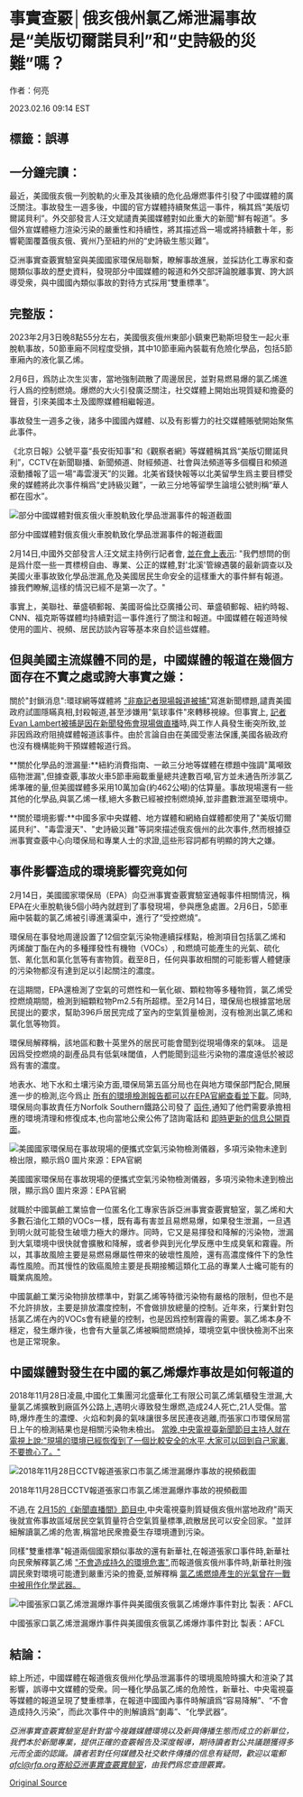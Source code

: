 # 事實查覈│俄亥俄州氯乙烯泄漏事故是“美版切爾諾貝利”和“史詩級的災難”嗎？

作者：何亮

2023.02.16 09:14 EST

## 標籤：誤導

## 一分鐘完讀：

最近，美國俄亥俄一列脫軌的火車及其後續的危化品爆燃事件引發了中國媒體的廣泛關注。事故發生一週多後，中國的官方媒體持續聚焦這一事件，稱其爲“美版切爾諾貝利”。外交部發言人汪文斌譴責美國媒體對如此重大的新聞“鮮有報道”。多個外宣媒體極力渲染污染的嚴重性和持續性，將其描述爲一場或將持續數十年，影響範圍覆蓋俄亥俄、賓州乃至紐約州的“史詩級生態災難”。

亞洲事實查覈實驗室與美國國家環保局聯繫，瞭解事故進展，並採訪化工專家和查閱類似事故的歷史資料，發現部分中國媒體的報道和外交部評論脫離事實、誇大誤導受衆，與中國國內類似事故的對待方式採用“雙重標準”。

## 完整版：

2023年2月3日晚8點55分左右，美國俄亥俄州東部小鎮東巴勒斯坦發生一起火車脫軌事故，50節車廂不同程度受損，其中10節車廂內裝載有危險化學品，包括5節車廂內的液化氯乙烯。

2月6日，爲防止次生災害，當地強制疏散了周邊居民，並對易燃易爆的氯乙烯進行人爲的控制燃燒。爆燃的大火引發廣泛關注，社交媒體上開始出現質疑和擔憂的聲音，引來美國本土及國際媒體相繼報道。

事故發生一週多之後，諸多中國國內媒體、以及有影響力的社交媒體賬號開始聚焦此事件。

《北京日報》公號平臺“長安街知事”和《觀察者網》等媒體稱其爲“美版切爾諾貝利”，CCTV在新聞聯播、新聞頻道、財經頻道、社會與法頻道等多個欄目和頻道滾動播報了這一場“毒雲漫天”的災難。北美省錢快報等以北美留學生爲主要目標受衆的媒體將此次事件稱爲“史詩級災難”，一畝三分地等留學生論壇公號則稱“華人都在囤水”。

![部分中國媒體對俄亥俄火車脫軌致化學品泄漏事件的報道截圖](images/P3YNBP5AODYWOOMQ6ICS4UAX2Y.jpg)

部分中國媒體對俄亥俄火車脫軌致化學品泄漏事件的報道截圖

2月14日,中國外交部發言人汪文斌主持例行記者會, [並在會上表示](https://www.kankanews.com/detail/m9wB63eODwn): "我們想問的倒是爲什麼一些一貫標榜自由、專業、公正的媒體,對'北溪'管線遇襲的最新調查以及美國火車事故致化學品泄漏,危及美國居民生命安全的這樣重大的事件鮮有報道。據我們瞭解,這樣的情況已經不是第一次了。"

事實上，美聯社、華盛頓郵報、美國哥倫比亞廣播公司、華盛頓郵報、紐約時報、CNN、福克斯等媒體均持續對這一事件進行了關注和報道。中國媒體在報道時候使用的圖片、視頻、居民訪談內容等基本來自於這些媒體。

## 但與美國主流媒體不同的是，中國媒體的報道在幾個方面存在不實之處或誇大事實之嫌：

關於"封鎖消息":環球網等媒體將 ["非裔記者現場報道被捕"](https://world.huanqiu.com/article/4BgpvuoCIH7)寫進新聞標題,譴責美國政府試圖隱瞞真相,封殺報道,甚至涉嫌用"氣球事件"來轉移視線。但事實上, [記者Evan Lambert被捕是因在新聞發佈會現場做直播](https://www.cbsnews.com/news/east-palestine-train-derailment-charges-dismissed-evan-lambert-reporter-arrested/)時,與工作人員發生衝突所致,並非因爲政府阻撓媒體報道該事件。由於言論自由在美國受憲法保護,美國各級政府也沒有機構能夠干預媒體報道行爲。

**關於化學品的泄漏量:**紐約消費指南、一畝三分地等媒體在標題中強調"萬噸致癌物泄漏",但據查覈,事故火車5節車廂載重量總共達數百噸,官方並未通告所涉氯乙烯準確的量,但美國媒體多采用10萬加侖(約462公噸)的估算量。事故現場還有一些其他的化學品,與氯乙烯一樣,絕大多數已經被控制燃燒掉,並非盡數泄漏至環境中。

**關於環境影響:**中國多家中央媒體、地方媒體和網絡自媒體都使用了"美版切爾諾貝利"、"毒雲漫天"、"史詩級災難"等詞來描述俄亥俄州的此次事件,然而根據亞洲事實查覈中心向環保局和專業人士的求證,這些形容詞都有明顯的誇大之嫌。

## 事件影響造成的環境影響究竟如何

2月14日，美國國家環保局（EPA）向亞洲事實查覈實驗室通報事件相關情況，稱EPA在火車脫軌後5個小時內就趕到了事發現場，參與應急處置。2月6日，5節車廂中裝載的氯乙烯被引導進溝渠中，進行了“受控燃燒”。

環保局在事發地周邊設置了12個空氣污染物連續採樣點，檢測項目包括氯乙烯和丙烯酸丁酯在內的多種揮發性有機物（VOCs）, 和燃燒可能產生的光氣、硫化氫、氰化氫和氯化氫等有害物質。截至8日，任何與事故相關的可能影響人體健康的污染物都沒有達到足以引起關注的濃度。

在這期間，EPA還檢測了空氣的可燃性和一氧化碳、顆粒物等多種物質，氯乙烯受控燃燒期間，檢測到細顆粒物Pm2.5有所超標。至2月14日，環保局也根據當地居民提出的要求，幫助396戶居民完成了室內的空氣質量檢測，沒有檢測出氯乙烯和氯化氫等物質。

環保局解釋稱，該地區和數十英里外的居民可能會聞到從現場傳來的氣味。 這是因爲受控燃燒的副產品具有低氣味閾值，人們能聞到這些污染物的濃度遠低於被認爲有害的濃度。

地表水、地下水和土壤污染方面,環保局第五區分局也在與地方環保部門配合,開展進一步的檢測,迄今爲止 [所有的環境檢測報告都可以在EPA官網查看並下載](https://response.epa.gov/site/doc_list.aspx?site_id=15933)。同時,環保局向事故責任方Norfolk Southern鐵路公司發了 [函件](https://response.epa.gov/sites/15933/files/Norfolk%20Southern%20East%20Palestine%20Train%20Derailment%20General%20Notice%20Letter%202.10.2023.pdf),通知了他們需要承擔相應的環境清理和修復成本,也向當地公衆公佈了諮詢電話和 [即時更新的信息公開頁面](https://response.epa.gov/EastPalestineTrainDerailment)。

![美國國家環保局在事故現場的便攜式空氣污染物檢測儀器，多項污染物未達到檢出限，顯示爲0 圖片來源：EPA官網](images/NTT4ROIHVUESQAG6XC7EH53GV4.jpg)

美國國家環保局在事故現場的便攜式空氣污染物檢測儀器，多項污染物未達到檢出限，顯示爲0 圖片來源：EPA官網

就職於中國氯鹼工業協會一位匿名化工專家告訴亞洲事實查覈實驗室，氯乙烯和大多數石油化工類的VOCs一樣，既有毒有害並且易燃易爆，如果發生泄漏，一旦遇到明火就可能發生破壞力極大的爆炸。同時，它又是易揮發和降解的污染物，泄漏到大氣環境中很快就會擴散和降解，或者參與到光化學反應中生成臭氧和霧霾。所以，其事故風險主要是易燃易爆屬性帶來的破壞性風險，還有高濃度條件下的急性毒性風險。而其慢性的致癌風險主要是長期接觸這類化工品的專業人士纔可能有的職業病風險。

中國氯鹼工業污染物排放標準中，對氯乙烯等特徵污染物有嚴格的限制，但也不是不允許排放，主要是排放濃度控制，不會做排放總量的控制。近年來，行業針對包括氯乙烯在內的VOCs會有總量的控制，也是因爲控制霧霾的需要。氯乙烯本身不穩定，發生爆炸後，也會有大量氯乙烯被瞬間燃燒掉，環境空氣中很快檢測不出來也是正常現象。

## 中國媒體對發生在中國的氯乙烯爆炸事故是如何報道的

2018年11月28日凌晨,中國化工集團河北盛華化工有限公司氯乙烯氣櫃發生泄漏,大量氯乙烯擴散到廠區外公路上,遇明火導致發生爆燃,造成24人死亡,21人受傷。當時,爆炸產生的濃煙、火焰和刺鼻的氣味讓很多居民連夜逃離,而張家口市環保局當日上午的檢測結果也是相關污染物未檢出。 [當晚,中央電視臺新聞節目主持人就在電視上說:"現場的環境已經恢復到了一個比較安全的水平,大家可以回到自己家裏,不要擔心了。"](https://tv.cctv.com/2018/11/28/VIDEmGwdxJAIpCFlu0qmxvbB181128.shtml)

![2018年11月28日CCTV報道張家口市氯乙烯泄漏爆炸事故的視頻截圖](images/MHIQGMNE7ICOKQBFC2SLB6LLIY.png)

2018年11月28日CCTV報道張家口市氯乙烯泄漏爆炸事故的視頻截圖

不過,在 [2月15的《新聞直播間》節目中](https://tv.cctv.com/2023/02/15/VIDE3eLU3zMYxgz4jivecL1F230215.shtml),中央電視臺則質疑俄亥俄州當地政府"兩天後就宣佈事故區域居民空氣質量符合空氣質量標準,疏散居民可以安全回家。"並詳細解讀氯乙烯的危害,稱當地民衆擔憂生存環境遭到污染。

同樣"雙重標準"報道兩個國家類似事故的還有新華社,在報道張家口事件時,新華社向民衆解釋氯乙烯 ["不會造成持久的環境危害"](https://weibo.com/1699432410/H577trF31?sudaref=www.google.com),而報道俄亥俄州事件時,新華社則強調民衆對環境可能遭到嚴重污染的擔憂,並解釋稱 [氯乙烯燃燒產生的光氣曾在一戰中被用作化學武器。](https://mp.weixin.qq.com/s/oj1YFyKb1nprOqIbSbTnPQ)

![中國張家口氯乙烯泄漏爆炸事件與美國俄亥俄氯乙烯爆炸事件對比 製表：AFCL](images/JXH6LXFHQM2TPI4Z6DYBKMI2WU.jpg)

中國張家口氯乙烯泄漏爆炸事件與美國俄亥俄氯乙烯爆炸事件對比 製表：AFCL

## 結論：

綜上所述，中國媒體在報道俄亥俄州化學品泄漏事件的環境風險時擴大和渲染了其影響，誤導中文媒體的受衆。同一種化學品氯乙烯的危險性，新華社、中央電視臺等媒體的報道呈現了雙重標準，在報道中國國內事件時解讀爲“容易降解”、“不會造成持久污染”，而此次事件中的則解讀爲“劇毒”、“化學武器”。

*亞洲事實查覈實驗室是針對當今複雜媒體環境以及新興傳播生態而成立的新單位，我們本於新聞專業，提供正確的查覈報告及深度報導，期待讀者對公共議題獲得多元而全面的認識。讀者若對任何媒體及社交軟件傳播的信息有疑問，歡迎以電郵 afcl@rfa.org寄給亞洲事實查覈實驗室，由我們爲您查證覈實。*



[Original Source](https://www.rfa.org/mandarin/shishi-hecha/hc-02162023090303.html)
